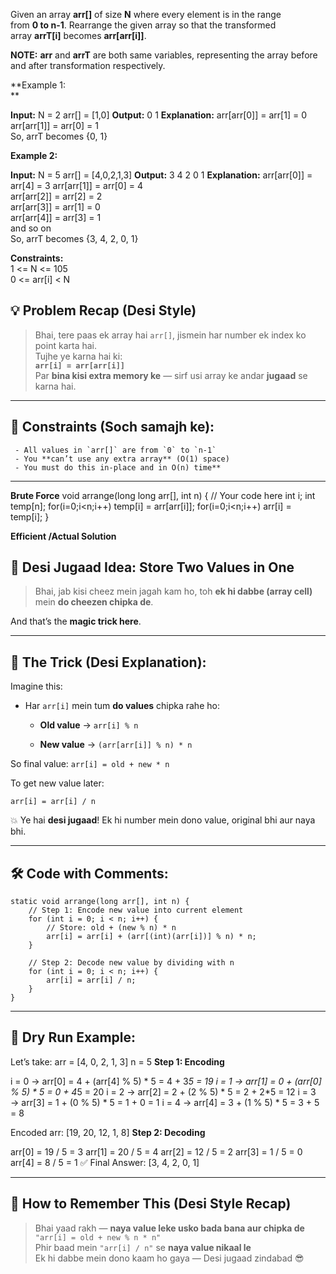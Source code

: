 
Given an array **arr[]** of size **N** where every element is in the range from **0 to n-1**. Rearrange the given array so that the transformed array **arrT[i]** becomes **arr[arr[i]]**.

**NOTE:** **arr** and **arrT** are both same variables, representing the array before and after transformation respectively.

**Example 1:  
**

**Input:**
N = 2
arr[] = [1,0]
**Output:** 0 1
**Explanation:** 
arr[arr[0]] = arr[1] = 0
arr[arr[1]] = arr[0] = 1  
So, arrT becomes {0, 1}

**Example 2:**

**Input:**
N = 5
arr[] = [4,0,2,1,3]
**Output:** 3 4 2 0 1
**Explanation:** 
arr[arr[0]] = arr[4] = 3
arr[arr[1]] = arr[0] = 4  
arr[arr[2]] = arr[2] = 2  
arr[arr[3]] = arr[1] = 0  
arr[arr[4]] = arr[3] = 1  
and so on  
So, arrT becomes {3, 4, 2, 0, 1}

**Constraints:**  
1 <= N <= 105  
0 <= arr[i] < N



## 💡 Problem Recap (Desi Style)

> Bhai, tere paas ek array hai `arr[]`, jismein har number ek index ko point karta hai.  
> Tujhe ye karna hai ki:  
> **`arr[i] = arr[arr[i]]`**  
> Par **bina kisi extra memory ke** — sirf usi array ke andar **jugaad** se karna hai.

---

## 🔧 Constraints (Soch samajh ke):

     - All values in `arr[]` are from `0` to `n-1`
     - You **can’t use any extra array** (O(1) space)
     - You must do this in-place and in O(n) time**
    

---

**Brute Force**
 void arrange(long long arr[], int n) {
        // Your code here
        int i;
        int temp[n];
        for(i=0;i<n;i++)
            temp[i] = arr[arr[i]];
        for(i=0;i<n;i++)
            arr[i] = temp[i];
    }

**Efficient /Actual Solution** 
## 🧠 Desi Jugaad Idea: Store Two Values in One

> Bhai, jab kisi cheez mein jagah kam ho, toh **ek hi dabbe (array cell)** mein **do cheezen chipka de**.

And that’s the **magic trick here**.

---

## 🎩 The Trick (Desi Explanation):

Imagine this:

- Har `arr[i]` mein tum **do values** chipka rahe ho:
    
    - **Old value** → `arr[i] % n`
        
    - **New value** → `(arr[arr[i]] % n) * n`
        

So final value:
`arr[i] = old + new * n`

To get new value later:

`arr[i] = arr[i] / n`

💥 Ye hai **desi jugaad**! Ek hi number mein dono value, original bhi aur naya bhi.

---

## 🛠 Code with Comments:

```
static void arrange(long arr[], int n) {
    // Step 1: Encode new value into current element
    for (int i = 0; i < n; i++) {
        // Store: old + (new % n) * n
        arr[i] = arr[i] + (arr[(int)(arr[i])] % n) * n;
    }

    // Step 2: Decode new value by dividing with n
    for (int i = 0; i < n; i++) {
        arr[i] = arr[i] / n;
    }
}

```

---

## 🔄 Dry Run Example:
Let’s take:
arr = [4, 0, 2, 1, 3]
n = 5
**Step 1: Encoding**

i = 0 → arr[0] = 4 + (arr[4] % 5) * 5 = 4 + 3*5 = 19
i = 1 → arr[1] = 0 + (arr[0] % 5) * 5 = 0 + 4*5 = 20
i = 2 → arr[2] = 2 + (2 % 5) * 5     = 2 + 2*5 = 12
i = 3 → arr[3] = 1 + (0 % 5) * 5     = 1 + 0   = 1
i = 4 → arr[4] = 3 + (1 % 5) * 5     = 3 + 5   = 8

Encoded arr: [19, 20, 12, 1, 8]
**Step 2: Decoding**

arr[0] = 19 / 5 = 3
arr[1] = 20 / 5 = 4
arr[2] = 12 / 5 = 2
arr[3] = 1 / 5  = 0
arr[4] = 8 / 5  = 1
✅ Final Answer:
[3, 4, 2, 0, 1]


---

## 🧠 How to Remember This (Desi Style Recap)

> Bhai yaad rakh — **naya value leke usko bada bana aur chipka de**  
> `"arr[i] = old + new % n * n"`  
> Phir baad mein `"arr[i] / n"` se **naya value nikaal le**  
> Ek hi dabbe mein dono kaam ho gaya — Desi jugaad zindabad 😎